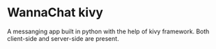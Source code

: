 # WannaChat kivy
A messanging app built in python with the help of kivy framework. Both client-side and server-side are present.
